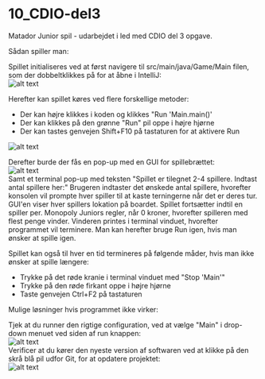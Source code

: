 # 10_CDIO-del3

Matador Junior spil - udarbejdet i led med CDIO del 3 opgave.


Sådan spiller man:

Spillet initialiseres ved at først navigere til src/main/java/Game/Main filen, som der dobbeltklikkes på for at åbne i IntelliJ: <br />
![alt text](https://i.imgur.com/n2ei2Lz.png)

Herefter kan spillet køres ved flere forskellige metoder:

- Der kan højre klikkes i koden og klikkes "Run 'Main.main()'
- Der kan klikkes på den grønne "Run" pil oppe i højre hjørne
- Der kan tastes genvejen Shift+F10 på tastaturen for at aktivere Run <br />

![alt text](https://i.imgur.com/0t7z1nw.png)<br />

Derefter burde der fås en pop-up med en GUI for spillebrættet: <br />
![alt text](https://i.imgur.com/NodN4Cd.png) <br />
Samt et terminal pop-up med teksten "Spillet er tilegnet 2-4 spillere. Indtast antal spillere her:"
Brugeren indtaster det ønskede antal spillere, hvorefter konsolen vil prompte hver spiller til at kaste terningerne når det er deres tur.
GUI'en viser hver spillers lokation på boardet.
Spillet fortsætter indtil en spiller per. Monopoly Juniors regler, når 0 kroner, hvorefter spilleren med flest penge vinder.
Vinderen printes i terminal vinduet, hvorefter programmet vil terminere. Man kan herefter bruge Run igen, hvis man ønsker at spille igen.

Spillet kan også til hver en tid termineres på følgende måder, hvis man ikke ønsker at spille længere:

- Trykke på det røde kranie i terminal vinduet med "Stop 'Main'"
- Trykke på den røde firkant oppe i højre hjørne
- Taste genvejen Ctrl+F2 på tastaturen


Mulige løsninger hvis programmet ikke virker:

Tjek at du runner den rigtige configuration, ved at vælge "Main" i drop-down menuet ved siden af run knappen:<br />
![alt text](https://i.imgur.com/In4ZNa3.png)<br />
Verificer at du kører den nyeste version af softwaren ved at klikke på den skrå blå pil udfor Git, for at opdatere projektet: <br />
![alt text](https://i.imgur.com/ViXf5Wr.png)
